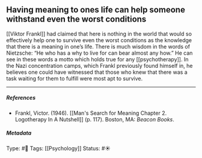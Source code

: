 ## Having meaning to ones life can help someone withstand even the worst conditions # 

[[Viktor Frankl]] had claimed that here is nothing in the world that would so effectively help one to survive even the worst conditions as the knowledge that there is a meaning in one’s life. There is much wisdom in the words of Nietzsche: “He who has a why to live for can bear almost any how.” He can see in these words a motto which holds true for any [[psychotherapy]]. In the Nazi concentration camps, which Frankl previously found himself in, he believes one could have witnessed that those who knew that there was a task waiting for them to fulfill were most apt to survive.

___

##### References

- Frankl, Victor. (1946). [[Man's Search for Meaning Chapter 2. Logotherapy In A Nutshell]] (p. 117). Boston, MA: _Beacon Books_. 

##### Metadata

Type: #🔴 
Tags: [[Psychology]]
Status: #☀️ 